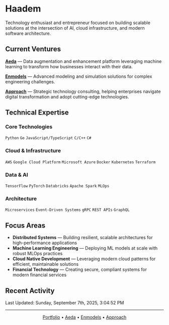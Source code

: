# Haadem

Technology enthusiast and entrepreneur focused on building scalable solutions at the intersection of AI, cloud infrastructure, and modern software architecture.

## Current Ventures

**[Aeda](https://aeda.no)** — Data augmentation and enhancement platform leveraging machine learning to transform how businesses interact with their data.

**[Enmodels](https://enmodels.com)** — Advanced modeling and simulation solutions for complex engineering challenges.

**[Approach](https://approach.no)** — Strategic technology consulting, helping enterprises navigate digital transformation and adopt cutting-edge technologies.

## Technical Expertise

### Core Technologies
`Python` `Go` `JavaScript/TypeScript` `C/C++` `C#`

### Cloud & Infrastructure
`AWS` `Google Cloud Platform` `Microsoft Azure` `Docker` `Kubernetes` `Terraform`

### Data & AI
`TensorFlow` `PyTorch` `Databricks` `Apache Spark` `MLOps`

### Architecture
`Microservices` `Event-Driven Systems` `gRPC` `REST APIs` `GraphQL`

## Focus Areas

- **Distributed Systems** — Building resilient, scalable architectures for high-performance applications
- **Machine Learning Engineering** — Deploying ML models at scale with robust MLOps practices
- **Cloud Native Development** — Leveraging modern cloud patterns for efficient, maintainable solutions
- **Financial Technology** — Creating secure, compliant systems for modern financial services

## Recent Activity

<!--RECENT_ACTIVITY:start-->
<!--RECENT_ACTIVITY:end-->

<!--RECENT_ACTIVITY:last_update-->
Last Updated: Sunday, September 7th, 2025, 3:04:52 PM
<!--RECENT_ACTIVITY:last_update_end-->

---

<div align="center">
  <a href="https://haadem.tech">Portfolio</a> •
  <a href="https://aeda.no">Aeda</a> •
  <a href="https://enmodels.com">Enmodels</a> •
  <a href="https://approach.no">Approach</a>
</div>
